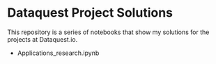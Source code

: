 # Dataquest Project Solutions 


This repository is a series of notebooks that show my solutions for the projects at Dataquest.io.

- Applications_research.ipynb

